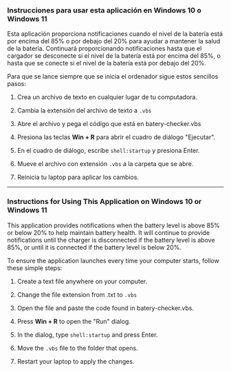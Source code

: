 ### Instrucciones para usar esta aplicación en Windows 10 o Windows 11

Esta aplicación proporciona notificaciones cuando el nivel de la batería está por encima del 85% o por debajo del 20% para ayudar a mantener la salud de la batería. Continuará proporcionando notificaciones hasta que el cargador se desconecte si el nivel de la batería está por encima del 85%, o hasta que se conecte si el nivel de la batería está por debajo del 20%.

Para que se lance siempre que se inicia el ordenador sigue estos sencillos pasos:

1. Crea un archivo de texto en cualquier lugar de tu computadora.

2. Cambia la extensión del archivo de texto a `.vbs`

3. Abre el archivo y pega el código que está en batery-checker.vbs

4. Presiona las teclas **Win + R** para abrir el cuadro de diálogo "Ejecutar".

5. En el cuadro de diálogo, escribe `shell:startup` y presiona Enter.

6. Mueve el archivo con extensión `.vbs` a la carpeta que se abre.

7. Reinicia tu laptop para aplicar los cambios.

  

---

  

### Instructions for Using This Application on Windows 10 or Windows 11


This application provides notifications when the battery level is above 85% or below 20% to help maintain battery health. It will continue to provide notifications until the charger is disconnected if the battery level is above 85%, or until it is connected if the battery level is below 20%.

To ensure the application launches every time your computer starts, follow these simple steps:

1. Create a text file anywhere on your computer.

2. Change the file extension from .txt to `.vbs`

3. Open the file and paste the code found in batery-checker.vbs.

4. Press **Win + R** to open the "Run" dialog.

5. In the dialog, type  `shell:startup` and press Enter.

6. Move the `.vbs` file to the folder that opens.

7. Restart your laptop to apply the changes.